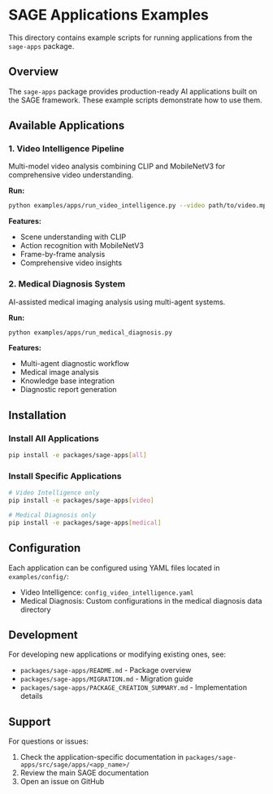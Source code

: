# SAGE Applications Examples

This directory contains example scripts for running applications from the `sage-apps` package.

## Overview

The `sage-apps` package provides production-ready AI applications built on the SAGE framework. These
example scripts demonstrate how to use them.

## Available Applications

### 1. Video Intelligence Pipeline

Multi-model video analysis combining CLIP and MobileNetV3 for comprehensive video understanding.

**Run:**

```bash
python examples/apps/run_video_intelligence.py --video path/to/video.mp4
```

**Features:**

- Scene understanding with CLIP
- Action recognition with MobileNetV3
- Frame-by-frame analysis
- Comprehensive video insights

### 2. Medical Diagnosis System

AI-assisted medical imaging analysis using multi-agent systems.

**Run:**

```bash
python examples/apps/run_medical_diagnosis.py
```

**Features:**

- Multi-agent diagnostic workflow
- Medical image analysis
- Knowledge base integration
- Diagnostic report generation

## Installation

### Install All Applications

```bash
pip install -e packages/sage-apps[all]
```

### Install Specific Applications

```bash
# Video Intelligence only
pip install -e packages/sage-apps[video]

# Medical Diagnosis only
pip install -e packages/sage-apps[medical]
```

## Configuration

Each application can be configured using YAML files located in `examples/config/`:

- Video Intelligence: `config_video_intelligence.yaml`
- Medical Diagnosis: Custom configurations in the medical diagnosis data directory

## Development

For developing new applications or modifying existing ones, see:

- `packages/sage-apps/README.md` - Package overview
- `packages/sage-apps/MIGRATION.md` - Migration guide
- `packages/sage-apps/PACKAGE_CREATION_SUMMARY.md` - Implementation details

## Support

For questions or issues:

1. Check the application-specific documentation in `packages/sage-apps/src/sage/apps/<app_name>/`
1. Review the main SAGE documentation
1. Open an issue on GitHub
